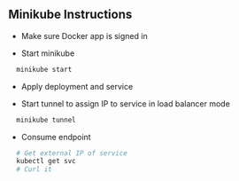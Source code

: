 ## Minikube Instructions

- Make sure Docker app is signed in

- Start minikube
```bash
  minikube start
```

- Apply deployment and service

- Start tunnel to assign IP to service in load balancer mode
```bash
  minikube tunnel
```

- Consume endpoint
```bash
  # Get external IP of service
  kubectl get svc
  # Curl it
```